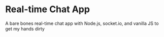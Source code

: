 # Real-time Chat App
A bare bones real-time chat app with Node.js, socket.io, and vanilla JS to get my hands dirty
